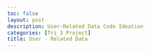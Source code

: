 ```yaml
---
toc: false
layout: post
description: User-Related Data Code Ideation
categories: [Tri 3 Project]
title: User - Related Data
---
```




				
